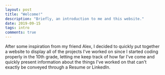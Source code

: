 ```yaml
---
layout: post
title: "Welcome!"
description: "Briefly, an introduction to me and this website."
date: 2019-09-15
tags: intro
comments: true
---
```


After some inspiration from my friend Alex, I decided to quickly put together a website to display all of the projects I've worked on since I started coding properly in the 10th grade, letting me keep track of how far I've come and quickly present information about the things I've worked on that can't exactly be conveyed through a Resume or LinkedIn.
